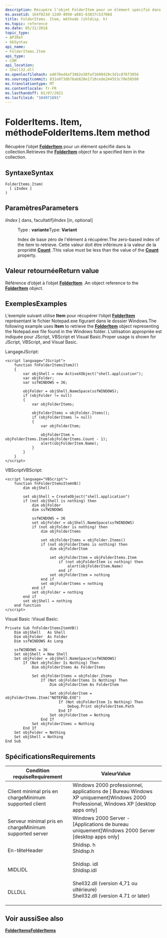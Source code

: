 ```yaml
---
description: Récupère l’objet FolderItem pour un élément spécifié dans la collection.
ms.assetid: 164f823d-12d9-4950-a881-63837c53760d
title: FolderItems. Item, méthode (shldisp. h)
ms.topic: reference
ms.date: 05/31/2018
topic_type:
- APIRef
- kbSyntax
api_name:
- FolderItems.Item
api_type:
- COM
api_location:
- Shell32.dll
ms.openlocfilehash: ed670ed4af3882e38faf2699429c3d1c076f3056
ms.sourcegitcommit: 831e8f3db78ab820e1710cede244553c70e50500
ms.translationtype: MT
ms.contentlocale: fr-FR
ms.lasthandoff: 01/07/2021
ms.locfileid: "104971891"
---
```

# <a name="folderitemsitem-method"></a><span data-ttu-id="2c564-103">FolderItems. Item, méthode</span><span class="sxs-lookup"><span data-stu-id="2c564-103">FolderItems.Item method</span></span>

<span data-ttu-id="2c564-104">Récupère l’objet [**FolderItem**](folderitem.md) pour un élément spécifié dans la collection.</span><span class="sxs-lookup"><span data-stu-id="2c564-104">Retrieves the [**FolderItem**](folderitem.md) object for a specified item in the collection.</span></span>

## <a name="syntax"></a><span data-ttu-id="2c564-105">Syntaxe</span><span class="sxs-lookup"><span data-stu-id="2c564-105">Syntax</span></span>


```JScript
FolderItems.Item(
  [ iIndex ]
)
```



## <a name="parameters"></a><span data-ttu-id="2c564-106">Paramètres</span><span class="sxs-lookup"><span data-stu-id="2c564-106">Parameters</span></span>

<dl> <dt>

<span data-ttu-id="2c564-107">*iIndex* \[ dans, facultatif\]</span><span class="sxs-lookup"><span data-stu-id="2c564-107">*iIndex* \[in, optional\]</span></span>
</dt> <dd>

<span data-ttu-id="2c564-108">Type : **variante**</span><span class="sxs-lookup"><span data-stu-id="2c564-108">Type: **Variant**</span></span>

<span data-ttu-id="2c564-109">Index de base zéro de l'élément à récupérer.</span><span class="sxs-lookup"><span data-stu-id="2c564-109">The zero-based index of the item to retrieve.</span></span> <span data-ttu-id="2c564-110">Cette valeur doit être inférieure à la valeur de la propriété [**Count**](folderitems-count.md) .</span><span class="sxs-lookup"><span data-stu-id="2c564-110">This value must be less than the value of the [**Count**](folderitems-count.md) property.</span></span>

</dd> </dl>

## <a name="return-value"></a><span data-ttu-id="2c564-111">Valeur retournée</span><span class="sxs-lookup"><span data-stu-id="2c564-111">Return value</span></span>

<span data-ttu-id="2c564-112">Référence d’objet à l’objet [**FolderItem**](folderitem.md) .</span><span class="sxs-lookup"><span data-stu-id="2c564-112">An object reference to the [**FolderItem**](folderitem.md) object.</span></span>

## <a name="examples"></a><span data-ttu-id="2c564-113">Exemples</span><span class="sxs-lookup"><span data-stu-id="2c564-113">Examples</span></span>

<span data-ttu-id="2c564-114">L’exemple suivant utilise **Item** pour récupérer l’objet [**FolderItem**](folderitem.md) représentant le fichier Notepad.exe figurant dans le dossier Windows.</span><span class="sxs-lookup"><span data-stu-id="2c564-114">The following example uses **Item** to retrieve the [**FolderItem**](folderitem.md) object representing the Notepad.exe file found in the Windows folder.</span></span> <span data-ttu-id="2c564-115">L’utilisation appropriée est indiquée pour JScript, VBScript et Visual Basic.</span><span class="sxs-lookup"><span data-stu-id="2c564-115">Proper usage is shown for JScript, VBScript, and Visual Basic.</span></span>

<span data-ttu-id="2c564-116">Langage</span><span class="sxs-lookup"><span data-stu-id="2c564-116">JScript:</span></span>


```JScript
<script language="JScript">
    function fnFolderItemsItemJ()
    {
        var objShell = new ActiveXObject("shell.application");
        var objFolder;
        var ssfWINDOWS = 36;
        
        objFolder = objShell.NameSpace(ssfWINDOWS);
        if (objFolder != null)
        {
            var objFolderItems;
            
            objFolderItems = objFolder.Items();
            if (objFolderItems != null)
            {
                var objFolderItem;
                
                objFolderItem = objFolderItems.Item(objFolderItems.Count - 1);
                alert(objFolderItem.Name);
            }
        }
    }
</script>
```



<span data-ttu-id="2c564-117">VBScript</span><span class="sxs-lookup"><span data-stu-id="2c564-117">VBScript:</span></span>


```VB
<script language="VBScript">
    function fnFolderItemsItemVB()
        dim objShell
        
        set objShell = CreateObject("shell.application")
        if (not objShell is nothing) then
            dim objFolder
            dim ssfWINDOWS
                
            ssfWINDOWS = 36
            set objFolder = objShell.NameSpace(ssfWINDOWS)
            if (not objFolder is nothing) then
                dim objFolderItems
                        
                set objFolderItems = objFolder.Items()
                if (not objFolderItems is nothing) then
                    dim objFolderItem
                    
                    set objFolderItem = objFolderItems.Item
                        if (not objFolderItem is nothing) then
                            alert(objFolderItem.Name)
                        end if
                    set objFolderItem = nothing
                end if
                set objFolderItems = nothing
            end if
            set objFolder = nothing
        end if
        set objShell = nothing
    end function
</script>
```



<span data-ttu-id="2c564-118">Visual Basic :</span><span class="sxs-lookup"><span data-stu-id="2c564-118">Visual Basic:</span></span>


```VB
Private Sub fnFolderItemsItemVB()
    Dim objShell   As Shell
    Dim objFolder  As Folder
    Dim ssfWINDOWS As Long
    
    ssfWINDOWS = 36
    Set objShell = New Shell
    Set objFolder = objShell.NameSpace(ssfWINDOWS)
        If (Not objFolder Is Nothing) Then
            Dim objFolderItems As FolderItems
            
            Set objFolderItems = objFolder.Items
                If (Not objFolderItems Is Nothing) Then
                    Dim objFolderItem As FolderItem
                    
                    Set objFolderItem = objFolderItems.Item("NOTEPAD.EXE")
                        If (Not objFolderItem Is Nothing) Then
                            Debug.Print objFolderItem.Path
                        End If
                    Set objFolderItem = Nothing
                End If
            Set objFolderItems = Nothing
        End If
    Set objFolder = Nothing
    Set objShell = Nothing
End Sub
```



## <a name="requirements"></a><span data-ttu-id="2c564-119">Spécifications</span><span class="sxs-lookup"><span data-stu-id="2c564-119">Requirements</span></span>



| <span data-ttu-id="2c564-120">Condition requise</span><span class="sxs-lookup"><span data-stu-id="2c564-120">Requirement</span></span> | <span data-ttu-id="2c564-121">Valeur</span><span class="sxs-lookup"><span data-stu-id="2c564-121">Value</span></span> |
|-------------------------------------|----------------------------------------------------------------------------------------------------------------|
| <span data-ttu-id="2c564-122">Client minimal pris en charge</span><span class="sxs-lookup"><span data-stu-id="2c564-122">Minimum supported client</span></span><br/> | <span data-ttu-id="2c564-123">Windows 2000 professionnel, applications de \[ Bureau Windows XP uniquement\]</span><span class="sxs-lookup"><span data-stu-id="2c564-123">Windows 2000 Professional, Windows XP \[desktop apps only\]</span></span><br/>                                         |
| <span data-ttu-id="2c564-124">Serveur minimal pris en charge</span><span class="sxs-lookup"><span data-stu-id="2c564-124">Minimum supported server</span></span><br/> | <span data-ttu-id="2c564-125">Windows 2000 Server - \[Applications de bureau uniquement\]</span><span class="sxs-lookup"><span data-stu-id="2c564-125">Windows 2000 Server \[desktop apps only\]</span></span><br/>                                                           |
| <span data-ttu-id="2c564-126">En-tête</span><span class="sxs-lookup"><span data-stu-id="2c564-126">Header</span></span><br/>                   | <dl> <span data-ttu-id="2c564-127"><dt>Shldisp. h</dt></span><span class="sxs-lookup"><span data-stu-id="2c564-127"><dt>Shldisp.h</dt></span></span> </dl>                           |
| <span data-ttu-id="2c564-128">MIDL</span><span class="sxs-lookup"><span data-stu-id="2c564-128">IDL</span></span><br/>                      | <dl> <span data-ttu-id="2c564-129"><dt>Shldisp. idl</dt></span><span class="sxs-lookup"><span data-stu-id="2c564-129"><dt>Shldisp.idl</dt></span></span> </dl>                         |
| <span data-ttu-id="2c564-130">DLL</span><span class="sxs-lookup"><span data-stu-id="2c564-130">DLL</span></span><br/>                      | <dl> <span data-ttu-id="2c564-131"><dt>Shell32.dll (version 4,71 ou ultérieure)</dt></span><span class="sxs-lookup"><span data-stu-id="2c564-131"><dt>Shell32.dll (version 4.71 or later)</dt></span></span> </dl> |



## <a name="see-also"></a><span data-ttu-id="2c564-132">Voir aussi</span><span class="sxs-lookup"><span data-stu-id="2c564-132">See also</span></span>

<dl> <dt>

[<span data-ttu-id="2c564-133">**FolderItems**</span><span class="sxs-lookup"><span data-stu-id="2c564-133">**FolderItems**</span></span>](folderitems.md)
</dt> </dl>

 

 





